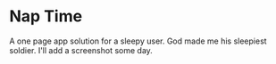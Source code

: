 # Nap Time
A one page app solution for a sleepy user. God made me his sleepiest soldier. I'll add a screenshot some day. 